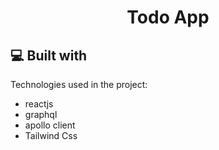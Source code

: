 <h1 align="center" id="title">Todo App</h1>

<h2>💻 Built with</h2>

Technologies used in the project:

- reactjs
- graphql
- apollo client
- Tailwind Css
